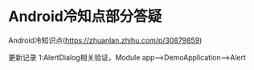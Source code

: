 # Android冷知点部分答疑

Android冷知识点(https://zhuanlan.zhihu.com/p/30879859)

更新记录
1:AlertDialog相关验证，Module app——>DemoApplication——>Alert

